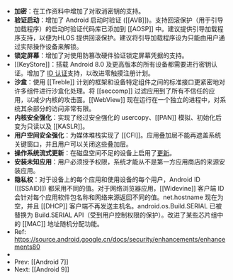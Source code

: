 - **加密**：在工作资料中增加了对取消密钥的支持。
- **验证启动**：增加了 Android 启动时验证 ([[AVB]])。支持回滚保护（用于引导加载程序）的启动时验证代码库已添加到 [[AOSP]] 中。建议提供引导加载程序支持，以便为HLOS 提供回滚保护。建议将引导加载程序设为只能由用户通过实际操作设备来解锁。
- **锁定屏幕**：增加了对使用防篡改硬件验证锁定屏幕凭据的支持。
- [[KeyStore]]：搭载 Android 8.0 及更高版本的所有设备都需要进行密钥认证。增加了 [ID 认证](https://source.android.google.cn/security/keystore/attestation#id-attestation)支持，以改进零触摸注册计划。
- **沙盒**：使用 [[Treble]] 计划的框架和设备特定组件之间的标准接口更紧密地对许多组件进行沙盒化处理。将 [[seccomp]] 过滤应用到了所有不信任的应用，以减少内核的攻击面。[[WebView]] 现在运行在一个独立的进程中，对系统其余部分的访问非常有限。
- **内核安全强化**：实现了经过安全强化的 usercopy、[[PAN]] 模拟、初始化后变为只读以及 [[KASLR]]。
- **用户空间安全强化**：为媒体堆栈实现了 [[CFI]]。应用叠加层不能再遮盖系统关键窗口，并且用户可以关闭这些叠加层。
- **操作系统流式更新**：在磁盘空间不足的设备上启用了[更新](https://source.android.google.cn/docs/core/ota/ab#streaming-updates)。
- **安装未知应用**：用户必须授予权限，系统才能从不是第一方应用商店的来源安装应用。
- **隐私权**：对于设备上的每个应用和使用设备的每个用户，Android ID ([[SSAID]]) 都采用不同的值。对于网络浏览器应用，[[Widevine]] 客户端 ID 会针对每个应用软件包名称和网络来源返回不同的值。net.hostname 现在为空，并且 [[DHCP]] 客户端不再发送主机名。android.os.Build.SERIAL 已被替换为 Build.SERIAL API（受到用户控制权限的保护）。改进了某些芯片组中的 [[MAC]] 地址随机分配功能。
- Ref: https://source.android.google.cn/docs/security/enhancements/enhancements80
-
- Prev: [[Android 7]]
- Next: [[Android 9]]